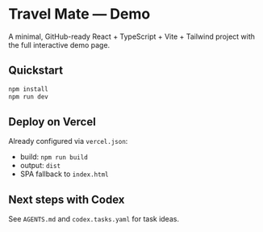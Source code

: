 # Travel Mate — Demo

A minimal, GitHub-ready React + TypeScript + Vite + Tailwind project with the full interactive demo page.

## Quickstart

```bash
npm install
npm run dev
```

## Deploy on Vercel
Already configured via `vercel.json`:
- build: `npm run build`
- output: `dist`
- SPA fallback to `index.html`

## Next steps with Codex
See `AGENTS.md` and `codex.tasks.yaml` for task ideas.
